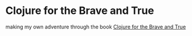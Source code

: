 # Clojure for the Brave and True

making my own adventure through the book [Clojure for the Brave and True](https://www.braveclojure.com/clojure-for-the-brave-and-true/)
